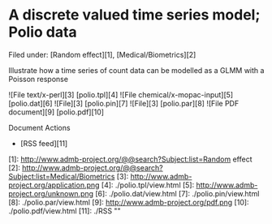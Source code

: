 #  A discrete valued time series model; Polio data

Filed under:  [Random effect][1], [Medical/Biometrics][2]

Illustrate how a time series of count data can be modelled as a GLMM with a Poisson response

![File text/x-perl][3] [polio.tpl][4]
![File chemical/x-mopac-input][5] [polio.dat][6]
![File][3] [polio.pin][7]
![File][3] [polio.par][8]
![File PDF document][9] [polio.pdf][10]

Document Actions

* [RSS feed][11]

[1]: http://www.admb-project.org/@@search?Subject:list=Random effect
[2]: http://www.admb-project.org/@@search?Subject:list=Medical/Biometrics
[3]: http://www.admb-project.org/application.png
[4]: ./polio.tpl/view.html
[5]: http://www.admb-project.org/unknown.png
[6]: ./polio.dat/view.html
[7]: ./polio.pin/view.html
[8]: ./polio.par/view.html
[9]: http://www.admb-project.org/pdf.png
[10]: ./polio.pdf/view.html
[11]: ./RSS ""

